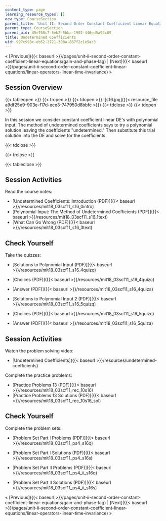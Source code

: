 ```yaml
---
content_type: page
learning_resource_types: []
ocw_type: CourseSection
parent_title: 'Unit II: Second Order Constant Coefficient Linear Equations'
parent_type: CourseSection
parent_uid: 45e768c7-5eb2-5bba-1902-446ed5a94c09
title: Undetermined Coefficients
uid: 997c993c-eb52-2721-308a-867f2c1e5ac3
---
```


« [Previous]({{< baseurl >}}/pages/unit-ii-second-order-constant-coefficient-linear-equations/gain-and-phase-lag) | [Next]({{< baseurl >}}/pages/unit-ii-second-order-constant-coefficient-linear-equations/linear-operators-linear-time-invariance) »

Session Overview
----------------

{{< tableopen >}}
{{< tropen >}}
{{< tdopen >}}
![s16.jpg]({{< resource_file a9df25e9-903e-f17d-ece3-747950d8bbfc >}})
{{< tdclose >}}
{{< tdopen >}}


In this session we consider constant coefficient linear DE's with polynomial input. The method of undetermined coefficients says to try a polynomial solution leaving the coefficients "undetermined." Then substitute this trial solution into the DE and solve for the coefficients.


{{< tdclose >}}

{{< trclose >}}

{{< tableclose >}}

Session Activities
------------------

Read the course notes:

*   [Undetermined Coefficients: Introduction (PDF)]({{< baseurl >}}/resources/mit18_03scf11_s16_0intro)
*   [Polynomial Input: The Method of Undetermined Coefficients (PDF)]({{< baseurl >}}/resources/mit18_03scf11_s16_1text)
*   [What Can Go Wrong (PDF)]({{< baseurl >}}/resources/mit18_03scf11_s16_3text)

Check Yourself
--------------

Take the quizzes:

*   [Solutions to Polynomial Input (PDF)]({{< baseurl >}}/resources/mit18_03scf11_s16_4quizq)
*   [Choices (PDF)]({{< baseurl >}}/resources/mit18_03scf11_s16_4quizc)
*   [Answer (PDF)]({{< baseurl >}}/resources/mit18_03scf11_s16_4quiza)
  
*   [Solutions to Polynomial Input 2 (PDF)]({{< baseurl >}}/resources/mit18_03scf11_s16_5quizq)
*   [Choices (PDF)]({{< baseurl >}}/resources/mit18_03scf11_s16_5quizc)
*   [Answer (PDF)]({{< baseurl >}}/resources/mit18_03scf11_s16_5quiza)

Session Activities
------------------

Watch the problem solving video:

*   [Undetermined Coefficients]({{< baseurl >}}/resources/undetermined-coefficients)

Complete the practice problems:

*   [Practice Problems 13 (PDF)]({{< baseurl >}}/resources/mit18_03scf11_rec_10s16)
*   [Practice Problems 13 Solutions (PDF)]({{< baseurl >}}/resources/mit18_03scf11_rec_10s16_sol)

Check Yourself
--------------

Complete the problem sets:

*   [Problem Set Part I Problems (PDF)]({{< baseurl >}}/resources/mit18_03scf11_ps4_s16q)
*   [Problem Set Part I Solutions (PDF)]({{< baseurl >}}/resources/mit18_03scf11_ps4_s16s)
  
*   [Problem Set Part II Problems (PDF)]({{< baseurl >}}/resources/mit18_03scf11_ps4_ii_s16q)
*   [Problem Set Part II Solutions (PDF)]({{< baseurl >}}/resources/mit18_03scf11_ps4_ii_s16s)

« [Previous]({{< baseurl >}}/pages/unit-ii-second-order-constant-coefficient-linear-equations/gain-and-phase-lag) | [Next]({{< baseurl >}}/pages/unit-ii-second-order-constant-coefficient-linear-equations/linear-operators-linear-time-invariance) »